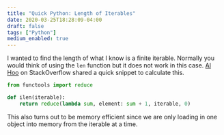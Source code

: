 ```yaml
---
title: "Quick Python: Length of Iterables"
date: 2020-03-25T18:28:09-04:00
draft: false
tags: ["Python"]
medium_enabled: true
---
```


I wanted to find the length of what I know is a finite iterable. Normally you would think of using the `len` function but it does not work in this case. [Al Hoo](https://stackoverflow.com/a/44351664) on StackOverflow shared a quick snippet to calculate this.

```python
from functools import reduce

def ilen(iterable):
    return reduce(lambda sum, element: sum + 1, iterable, 0)
```

This also turns out to be memory efficient since we are only loading in one object into memory from the iterable at a time.